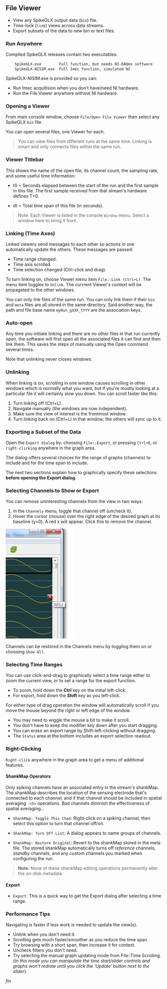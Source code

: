 ## File Viewer

* View any SpikeGLX output data (`bin`) file.
* Time-lock (`link`) views across data streams.
* Export subsets of the data to new bin or text files.

### Run Anywhere

Compiled SpikeGLX releases contain two executables:

```
    SpikeGLX.exe        Full function, but needs NI-DAQmx software
    SpikeGLX-NISIM.exe  Full Imec function, simulated NI
```

SpikeGLX-NISIM.exe is provided so you can:

* Run Imec acquitision when you don't have/need NI hardware.
* Run the File Viewer anywhere without NI hardware.

### Opening a Viewer

From main console window, choose `File/Open File Viewer` then select
any SpikeGLX `bin` file.

You can open several files, one Viewer for each.

>You can view files from different runs at the same time. Linking is
smart and only connects files within the same run.

### Viewer Titlebar

This shows the name of the open file, its channel count,
the sampling rate, and some useful time information:

* t0 = Seconds elapsed between the start of the run and the first
sample in this file. The first sample received from that stream's hardware
defines T=0.

* dt = Total time span of this file (in seconds).

>Note: Each Viewer is listed in the console `Window` menu. Select
a window here to bring it front.

### Linking (Time Axes)

Linked viewers send messages to each other so actions in one
automatically update the others. These messages are passed:

* Time range changed.
* Time axis scrolled.
* Time selection changed (Ctrl-click and drag).

To turn linking on, choose Viewer menu item `File::Link (Ctrl+L)`.
The menu item toggles to `Unlink`. The currrent Viewer's context
will be propagated to the other windows.

You can only link files of the same run. You can only link them if their
`bin` and `meta` files are all stored in the same directory. Said another
way, the path and file base name `myRun_gXXX_tYYY` are the association keys.

### Auto-open

Any time you initiate linking and there are no other files in that run
currently open, the software will first open all the associated files
it can find and then link them. This saves the steps of manually using
the Open command several times.

Note that unlinking never closes windows.

### Unlinking

When linking is on, scrolling in one window causes scrolling in other
windows which is normally what you want, but if you're mostly looking
at a particular file it will certainly slow you down. You can scroll
faster like this:

1. Turn linking off (Ctrl+L).
2. Navigate manually (the windows are now independent).
3. Make sure the view of interest is the frontmost window.
4. Turn linking back on (Ctrl+L) in that window; the others
will sync up to it.

### Exporting a Subset of the Data

Open the `Export dialog` by: choosing `File::Export`, or pressing `Ctrl+E`,
or `right-clicking` anywhere in the graph area.

The dialog offers several choices for the range of graphs (channels)
to include and for the time span to include.

The next two sections explain how to graphically specify these selections
**before opening the Export dialog**.

### Selecting Channels to Show or Export

You can remove uninteresting channels from the view in two ways:

1. In the `Channels` menu, toggle that channel off (uncheck it).
2. Hover the cursor (mouse) over the right edge of the desired
graph at its baseline (y=0). A red `X` will appear. Click this
to remove the channel.

![Close box](Closebox.png)

Channels can be restored in the Channels menu by toggling them on or
choosing `Show All`.

### Selecting Time Ranges

You can use click-and-drag to graphically select a time range either
to zoom the current view, or to set a range for the export function.

* To zoom, hold down the **Ctrl** key on the initial left-click.
* For export, hold down the **Shift** key as you left-click.

For either type of drag operation the window will automatically scroll
if you move the mouse beyond the right or left edge of the window.

* You may need to wiggle the mouse a bit to make it scroll.
* You don't have to keep the modifier key down after you start dragging.
* You can erase an export range by Shift-left-clicking without dragging.
* The `Status` area at the bottom includes an export selection readout.

### Right-Clicking

`Right-click` anywhere in the graph area to get a menu of additional
features.

#### ShankMap Operators

Only spiking channels have an associated entry in the stream's shankMap.
The shankMap describes the location of the sensing electrode that's
connected to each channel, and if that channel should be included in
spatial averaging `-<S>` operations. Bad channels diminish the effectiveness
of spatial averaging...

* `ShankMap: Toggle This Chan`: Right-click on a spiking channel,
then select this option to turn that channel off/on.

* `ShankMap: Turn Off List`: A dialog appears to name groups of channels.

* `ShankMap: Restore Original`: Revert to the shankMap stored in the meta
file. The stored shankMap automatically turns off *reference* channels,
*standby* channels, and any *custom* channels you marked when configuring
the run.

> **Note**: None of these shankMap editing operations permanently alter
the on-disk metadata.

#### Export

* `Export`: This is a quick way to get the Export dialog after selecting
a time range.

### Performance Tips

Navigating is faster if less work is needed to update the view(s).

* Unlink when you don't need it.
* Scrolling gets much faster/smoother as you reduce the time span.
* Try browsing with a short span, then increase it for context.
* Uncheck filters you don't need.
* Try selecting the manual graph updating mode from File::Time Scrolling.
(*In this mode you can manipulate the time start/slider controls and graphs
won't redraw until you click the 'Update' button next to the slider*).


_fin_

